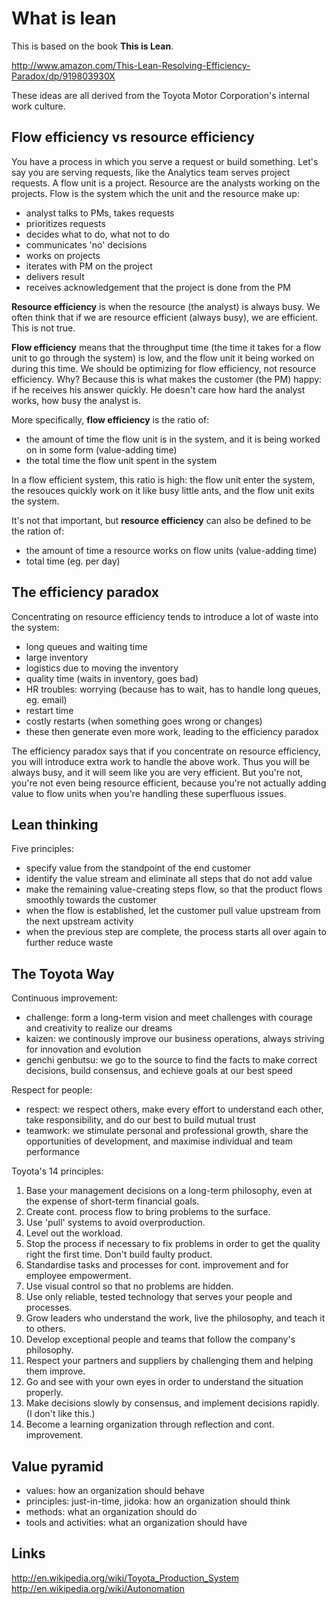 What is lean
============

This is based on the book **This is Lean**.

http://www.amazon.com/This-Lean-Resolving-Efficiency-Paradox/dp/919803930X

These ideas are all derived from the Toyota Motor Corporation's internal work culture.

Flow efficiency vs resource efficiency
--------------------------------------
You have a process in which you serve a request or build something.
Let's say you are serving requests, like the Analytics team serves project requests.
A flow unit is a project.
Resource are the analysts working on the projects.
Flow is the system which the unit and the resource make up:
- analyst talks to PMs, takes requests
- prioritizes requests
- decides what to do, what not to do
- communicates 'no' decisions
- works on projects
- iterates with PM on the project
- delivers result
- receives acknowledgement that the project is done from the PM

**Resource efficiency** is when the resource (the analyst) is always busy.
We often think that if we are resource efficient (always busy), we are efficient.
This is not true.

**Flow efficiency** means that the throughput time (the time it takes for a flow unit to go through the system) is low, and the flow unit it being worked on during this time.
We should be optimizing for flow efficiency, not resource efficiency.
Why? Because this is what makes the customer (the PM) happy: if he receives his answer quickly. He doesn't care how hard the analyst works, how busy the analyst is.

More specifically, **flow efficiency** is the ratio of:
- the amount of time the flow unit is in the system, and it is being worked on in some form (value-adding time)
- the total time the flow unit spent in the system

In a flow efficient system, this ratio is high: the flow unit enter the system, the resouces quickly work on it like busy little ants, and the flow unit exits the system.

It's not that important, but **resource efficiency** can also be defined to be the ration of:
- the amount of time a resource works on flow units (value-adding time)
- total time (eg. per day)

The efficiency paradox
----------------------
Concentrating on resource efficiency tends to introduce a lot of waste into the system:
- long queues and waiting time
- large inventory
- logistics due to moving the inventory
- quality time (waits in inventory, goes bad)
- HR troubles: worrying (because has to wait, has to handle long queues, eg. email)
- restart time
- costly restarts (when something goes wrong or changes)
- these then generate even more work, leading to the efficiency paradox

The efficiency paradox says that if you concentrate on resource efficiency, you will introduce extra work to handle the above work. Thus you will be always busy, and it will seem like you are very efficient. But you're not, you're not even being resource efficient, because you're not actually adding value to flow units when you're handling these superfluous issues.

Lean thinking
-------------
Five principles:

- specify value from the standpoint of the end customer
- identify the value stream and eliminate all steps that do not add value
- make the remaining value-creating steps flow, so that the product flows smoothly towards the customer
- when the flow is established, let the customer pull value upstream from the next upstream activity
- when the previous step are complete, the process starts all over again to further reduce waste

The Toyota Way
--------------
Continuous improvement:

- challenge: form a long-term vision and meet challenges with courage and creativity to realize our dreams
- kaizen: we continously improve our business operations, always striving for innovation and evolution
- genchi genbutsu: we go to the source to find the facts to make correct decisions, build consensus, and echieve goals at our best speed

Respect for people:

- respect: we respect others, make every effort to understand each other, take responsibility, and do our best to build mutual trust
- teamwork: we stimulate personal and professional growth, share the opportunities of development, and maximise individual and team performance

Toyota's 14 principles:

1. Base your management decisions on a long-term philosophy, even at the expense of short-term financial goals.
2. Create cont. process flow to bring problems to the surface.
3. Use 'pull' systems to avoid overproduction.
4. Level out the workload.
5. Stop the process if necessary to fix problems in order to get the quality right the first time. Don't build faulty product.
6. Standardise tasks and processes for cont. improvement and for employee empowerment.
7. Use visual control so that no problems are hidden.
8. Use only reliable, tested technology that serves your people and processes.
9. Grow leaders who understand the work, live the philosophy, and teach it to others.
10. Develop exceptional people and teams that follow the company's philosophy.
11. Respect your partners and suppliers by challenging them and helping them improve.
12. Go and see with your own eyes in order to understand the situation properly.
13. Make decisions slowly by consensus, and implement decisions rapidly. (I don't like this.)
14. Become a learning organization through reflection and cont. improvement.

Value pyramid
-------------
- values: how an organization should behave
- principles: just-in-time, jidoka: how an organization should think
- methods: what an organization should do
- tools and activities: what an organization should have

Links
-----
http://en.wikipedia.org/wiki/Toyota_Production_System  
http://en.wikipedia.org/wiki/Autonomation



